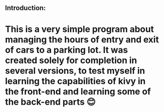 ## Introduction:

# This is a very simple program about managing the hours of entry and exit of cars to a parking lot. It was created solely for completion in several versions, to test myself in learning the capabilities of kivy in the front-end and learning some of the back-end parts 😊
